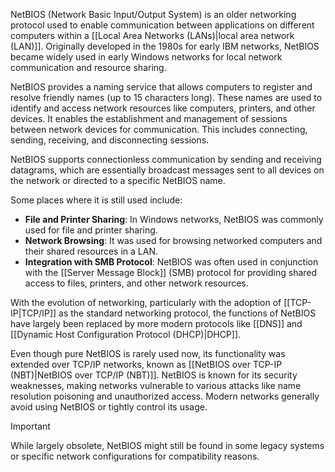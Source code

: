 NetBIOS (Network Basic Input/Output System) is an older networking protocol used to enable communication between applications on different computers within a [[Local Area Networks (LANs)|local area network (LAN)]]. Originally developed in the 1980s for early IBM networks, NetBIOS became widely used in early Windows networks for local network communication and resource sharing.

NetBIOS provides a naming service that allows computers to register and resolve friendly names (up to 15 characters long). These names are used to identify and access network resources like computers, printers, and other devices. It enables the establishment and management of sessions between network devices for communication. This includes connecting, sending, receiving, and disconnecting sessions.

NetBIOS supports connectionless communication by sending and receiving datagrams, which are essentially broadcast messages sent to all devices on the network or directed to a specific NetBIOS name.

Some places where it is still used include:

- **File and Printer Sharing**: In Windows networks, NetBIOS was commonly used for file and printer sharing.
- **Network Browsing**: It was used for browsing networked computers and their shared resources in a LAN.
- **Integration with SMB Protocol**: NetBIOS was often used in conjunction with the [[Server Message Block]] (SMB) protocol for providing shared access to files, printers, and other network resources.

With the evolution of networking, particularly with the adoption of [[TCP-IP|TCP/IP]] as the standard networking protocol, the functions of NetBIOS have largely been replaced by more modern protocols like [[DNS]] and [[Dynamic Host Configuration Protocol (DHCP)|DHCP]].

Even though pure NetBIOS is rarely used now, its functionality was extended over TCP/IP networks, known as [[NetBIOS over TCP-IP (NBT)|NetBIOS over TCP/IP (NBT)]]. NetBIOS is known for its security weaknesses, making networks vulnerable to various attacks like name resolution poisoning and unauthorized access. Modern networks generally avoid using NetBIOS or tightly control its usage.

>[!important]
>While largely obsolete, NetBIOS might still be found in some legacy systems or specific network configurations for compatibility reasons.

